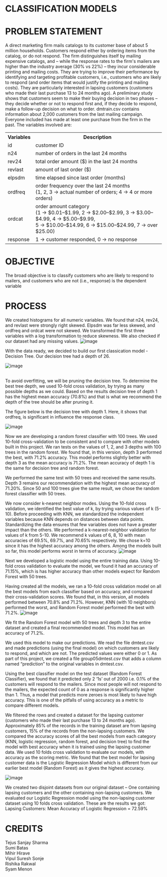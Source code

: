 # CLASSIFICATION MODELS

# PROBLEM STATEMENT
A direct marketing firm mails catalogs to its customer base of about 5 million households. Customers respond either by ordering items from the catalog, or do not respond. The firm distinguishes itself by mailing expensive catalogs, and – while the response rates to the firm's mailers are higher than the industry average (30% vs 22%) – they incur considerable printing and mailing costs. They are trying to improve their performance by identifying and targeting profitable customers, i.e., customers who are likely to respond (and order items that would justify the printing and mailing costs). They are particularly interested in lapsing customers (customers who made their last purchase 13 to 24 months ago). A preliminary study shows that customers seem to make their buying decision in two phases – they decide whether or not to respond first and, if they decide to respond, make a follow-up decision on what to order. dmtrain.csv contains information about 2,000 customers from the last mailing campaign. Everyone included has made at least one purchase from the firm in the past. The variables involved are:
<br>
<table>
<th>Variables</th><th>Description</th>
  <tr><td>id</td><td>customer ID</td> </tr>
  <tr><td>n24</td><td>number of orders in the last 24 months</td> </tr>
  <tr><td>rev24</td><td>total order amount ($) in the last 24 months</td> </tr>
  <tr><td>revlast</td><td>amount of last order ($)</td> </tr>
  <tr><td>elpsdm</td><td>time elapsed since last order (months)</td> </tr>
  <tr><td>ordfreq</td><td> order frequency over the last 24 months <br>
(1, 2, 3 → actual number of orders; 4 → 4 or more orders)</td> </tr>
  <tr><td>ordcat</td><td> order amount category <br>
(1 → $0.01–$1.99, 2 → $2.00–$2.99, 3 → $3.00–$4.99, 4 → $5.00–$9.99, <br>
5 → $10.00–$14.99, 6 → $15.00–$24.99, 7 → over $25.00)</td> </tr>
  <tr><td>response</td><td>1 → customer responded, 0 → no response</td> </tr>
</table>

# OBJECTIVE
The broad objective is to classify customers who are likely to respond to mailers, and customers who are not (i.e., response) is the dependent variable


# PROCESS
We created histograms for all numeric variables. We found that n24, rev24, and revlast were strongly right skewed. Elpsdm was far less skewed, and ordfreq and ordcat were not skewed. We transformed the first three variables with a log transformation to reduce skewness. We also checked if our dataset had any missing values. 
![image](https://github.com/tejus15/Customer_Classifier/assets/78174194/1cecb0a1-3d68-4eeb-892f-867bd934a430)

With the data ready, we decided to build our first classication model - Decision Tree. Our decision tree had a depth of 26. 

![image](https://github.com/tejus15/Customer_Classifier/assets/78174194/74bfbc82-6be1-40ee-89a1-f58908790085)

<br>To avoid overfitting, we will be pruning the decision tree. To determine the best tree depth, we used 10-fold cross validation, by trying as many possible depths as we could. Based on the results decision tree of depth 1 has the highest mean accuracy (70.8%) and that is what we recommend the depth of the tree should be after pruning it.   
  
The figure below is the decision tree with depth 1. Here, it shows that ordfreq, is significant in influence the response class.

 
![image](https://github.com/tejus15/Customer_Classifier/assets/78174194/1a002430-2d39-4bd4-adb0-28c1d8557fa4)


Now we are developing a random forest classifier with 100 trees. We used 10-fold cross-validation to be consistent and to compare with other models built in this project. We ran tests on the values of 1, 2, and 3 depths with 100 trees in the random forest. We found that, in this version, depth 3 performed the best, with 71.2% accuracy.
This model performs slightly better with depth 3 as the mean accuracy is 71.2%. The mean accuracy of depth 1 is the same for decision tree and random forest.  

We performed the same test with 50 trees and received the same results. Depth 3 remains our recommendation with the highest mean accuracy of 71.20%. Since 50 and 100 trees give the same result, we chose the random forest classifier with 50 trees.
 
 
We now consider k-nearest neighbor modes. Using the 10-fold cross validation, we identified the best value of k, by trying various values of k (5-10). 
Before proceeding with KNN, we standardized the independent variables because KNN depends on distances between data points. Standardizing the data ensures that few variables does not have a greater impact than the others. 
We performed a k-nearest-neighbor validation for values of k from 5-10. We recommend k values of 6, 8, 10 with mean accuracies of 69.5%, 69.7%, and 70.65% respectively. We chose k=10 since it has the highest accuracy among the others. Among the models built so far, this model performs worst in terms of accuracy.
![image](https://github.com/tejus15/Customer_Classifier/assets/78174194/0850faca-a6fe-403b-90ca-5ae4f827fb1e)


Next we developed a logistic model using the entire training data. Using 10-fold cross validation to evaluate the model, we found it had an accuracy of 71.15%, which is has higher accuracy than other models expect for Random Forest with 50 trees. 
 
Having created all the models, we ran a 10-fold cross validation model on all the best models from each classifier based on accuracy, and compared their cross-validation scores.
We found that, in this version, all models performed between 70.8% and 71.2%. However, KNN (with 10 neighbors) performed the worst, and Random Forest model performed the best with 71.2%.
![image](https://github.com/tejus15/Customer_Classifier/assets/78174194/c53827cd-7576-4c40-8d1a-89143c70c108)

We fit the Random Forest model with 50 trees and depth 3 to the entire dataset and created a final recommended model. This model has an accuracy of 71.2%.

We used this model to make our predictions. We read the file dmtest.csv and made predictions (using the final model) on which customers are likely to respond, and which are not. The predicted values were either 0 or 1.
As part of this project, we created a file group05dmtest.csv that adds a column named “prediction” to the original variables in dmtest.csv. 

Using the best classifier model on the test dataset (Random Forest Classifier), we found that it predicted only 2 ‘1s’ out of 2000 i.e. 0.1% of the customers will respond to the mailers. Since most people will not respond to the mailers, the expected count of 0 as a response is significantly higher than 1. Thus, a model that predicts more zeroes is most likely to have high accuracy. This is one of the pitfalls of using accuracy as a metric to compare different models.

We filtered the rows and created a dataset for the lapsing customer (customers who made their last purchase 13 to 24 months ago). Approximately 85% of the records in the training dataset are from lapsing customers, 15% of the records from the non-lapsing customers. We compared the accuracy scores of all the best models from each category (KNN, logistic regression, random forest, and decision tree) to find the model with best accuracy when it is trained using the lapsing customer data. We used 10 folds cross validation to evaluate our models, with accuracy as the scoring metric. We found that the best model for lapsing customer data is the Logistic Regression Model which is different from our earlier best model (Random Forest) as it gives the highest accuracy.

![image](https://github.com/tejus15/Customer_Classifier/assets/78174194/e8bf3d77-85a0-4a57-85ef-09beed89ad95)

 
 

We created two disjoint datasets from our original dataset – One containing lapsing customers and the other containing non-lapsing customers. 
We evaluated our Logistic Regression model using the non-lapsing customer dataset using 10 folds cross validation. These are the results we got:<br>
Lapsing Customers: Mean Accuracy of Logistic Regression = 72.59% <br>


# CREDITS

Tejus Sanjay Sharma <br>
Sumi Batas <br>
Mihir Hirave <br>
Vipul Suresh Sonje <br>
Rishika Rakwal <br>
Syam Menon <br>

